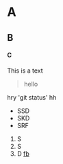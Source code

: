 # A
## B
#### C
This is a text
>hello



hry 'git status' hh


- SSD
- SKD
- SRF

1. S
2. S
3. D
[fb](HTTPS://www.facebook.com)
